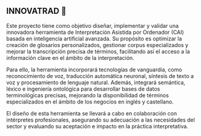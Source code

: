 ## INNOVATRAD 👋



Este proyecto tiene como objetivo diseñar, implementar y validar una innovadora herramienta de Interpretación Asistida por Ordenador (CAI) basada en inteligencia artificial avanzada. Su propósito es optimizar la creación de glosarios personalizados, gestionar corpus especializados y mejorar la transcripción precisa de términos, facilitando así el acceso a la información clave en el ámbito de la interpretación.

Para ello, la herramienta incorporará tecnologías de vanguardia, como reconocimiento de voz, traducción automática neuronal, síntesis de texto a voz y procesamiento de lenguaje natural. Además, integrará semántica, léxico e ingeniería ontológica para desarrollar bases de datos terminológicas precisas, mejorando la disponibilidad de términos especializados en el ámbito de los negocios en inglés y castellano.

El diseño de esta herramienta se llevará a cabo en colaboración con intérpretes profesionales, asegurando su adecuación a las necesidades del sector y evaluando su aceptación e impacto en la práctica interpretativa.


